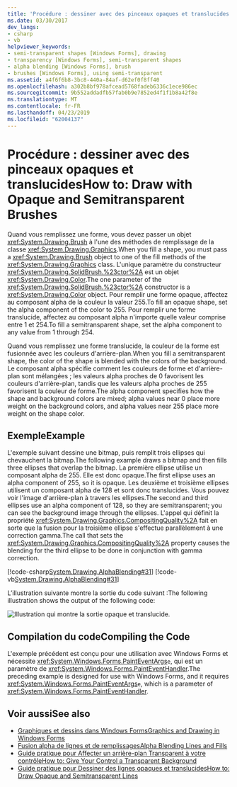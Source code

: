 ```yaml
---
title: 'Procédure : dessiner avec des pinceaux opaques et translucides'
ms.date: 03/30/2017
dev_langs:
- csharp
- vb
helpviewer_keywords:
- semi-transparent shapes [Windows Forms], drawing
- transparency [Windows Forms], semi-transparent shapes
- alpha blending [Windows Forms], brush
- brushes [Windows Forms], using semi-transparent
ms.assetid: a4f6f6b8-3bc8-440a-84af-d62ef0f8ff40
ms.openlocfilehash: a302b8bf978afcead5768fadeb6336c1ece986ec
ms.sourcegitcommit: 9b552addadfb57fab0b9e7852ed4f1f1b8a42f8e
ms.translationtype: MT
ms.contentlocale: fr-FR
ms.lasthandoff: 04/23/2019
ms.locfileid: "62004137"
---
```

# <a name="how-to-draw-with-opaque-and-semitransparent-brushes"></a><span data-ttu-id="70f34-102">Procédure : dessiner avec des pinceaux opaques et translucides</span><span class="sxs-lookup"><span data-stu-id="70f34-102">How to: Draw with Opaque and Semitransparent Brushes</span></span>
<span data-ttu-id="70f34-103">Quand vous remplissez une forme, vous devez passer un objet <xref:System.Drawing.Brush> à l'une des méthodes de remplissage de la classe <xref:System.Drawing.Graphics>.</span><span class="sxs-lookup"><span data-stu-id="70f34-103">When you fill a shape, you must pass a <xref:System.Drawing.Brush> object to one of the fill methods of the <xref:System.Drawing.Graphics> class.</span></span> <span data-ttu-id="70f34-104">L'unique paramètre du constructeur <xref:System.Drawing.SolidBrush.%23ctor%2A> est un objet <xref:System.Drawing.Color>.</span><span class="sxs-lookup"><span data-stu-id="70f34-104">The one parameter of the <xref:System.Drawing.SolidBrush.%23ctor%2A> constructor is a <xref:System.Drawing.Color> object.</span></span> <span data-ttu-id="70f34-105">Pour remplir une forme opaque, affectez au composant alpha de la couleur la valeur 255.</span><span class="sxs-lookup"><span data-stu-id="70f34-105">To fill an opaque shape, set the alpha component of the color to 255.</span></span> <span data-ttu-id="70f34-106">Pour remplir une forme translucide, affectez au composant alpha n'importe quelle valeur comprise entre 1 et 254.</span><span class="sxs-lookup"><span data-stu-id="70f34-106">To fill a semitransparent shape, set the alpha component to any value from 1 through 254.</span></span>  
  
 <span data-ttu-id="70f34-107">Quand vous remplissez une forme translucide, la couleur de la forme est fusionnée avec les couleurs d'arrière-plan.</span><span class="sxs-lookup"><span data-stu-id="70f34-107">When you fill a semitransparent shape, the color of the shape is blended with the colors of the background.</span></span> <span data-ttu-id="70f34-108">Le composant alpha spécifie comment les couleurs de forme et d'arrière-plan sont mélangées ; les valeurs alpha proches de 0 favorisent les couleurs d'arrière-plan, tandis que les valeurs alpha proches de 255 favorisent la couleur de forme.</span><span class="sxs-lookup"><span data-stu-id="70f34-108">The alpha component specifies how the shape and background colors are mixed; alpha values near 0 place more weight on the background colors, and alpha values near 255 place more weight on the shape color.</span></span>  
  
## <a name="example"></a><span data-ttu-id="70f34-109">Exemple</span><span class="sxs-lookup"><span data-stu-id="70f34-109">Example</span></span>  
 <span data-ttu-id="70f34-110">L'exemple suivant dessine une bitmap, puis remplit trois ellipses qui chevauchent la bitmap.</span><span class="sxs-lookup"><span data-stu-id="70f34-110">The following example draws a bitmap and then fills three ellipses that overlap the bitmap.</span></span> <span data-ttu-id="70f34-111">La première ellipse utilise un composant alpha de 255. Elle est donc opaque.</span><span class="sxs-lookup"><span data-stu-id="70f34-111">The first ellipse uses an alpha component of 255, so it is opaque.</span></span> <span data-ttu-id="70f34-112">Les deuxième et troisième ellipses utilisent un composant alpha de 128 et sont donc translucides. Vous pouvez voir l'image d'arrière-plan à travers les ellipses.</span><span class="sxs-lookup"><span data-stu-id="70f34-112">The second and third ellipses use an alpha component of 128, so they are semitransparent; you can see the background image through the ellipses.</span></span> <span data-ttu-id="70f34-113">L'appel qui définit la propriété <xref:System.Drawing.Graphics.CompositingQuality%2A> fait en sorte que la fusion pour la troisième ellipse s'effectue parallèlement à une correction gamma.</span><span class="sxs-lookup"><span data-stu-id="70f34-113">The call that sets the <xref:System.Drawing.Graphics.CompositingQuality%2A> property causes the blending for the third ellipse to be done in conjunction with gamma correction.</span></span>  

 [!code-csharp[System.Drawing.AlphaBlending#31](~/samples/snippets/csharp/VS_Snippets_Winforms/System.Drawing.AlphaBlending/CS/Class1.cs#31)]
 [!code-vb[System.Drawing.AlphaBlending#31](~/samples/snippets/visualbasic/VS_Snippets_Winforms/System.Drawing.AlphaBlending/VB/Class1.vb#31)]  

 <span data-ttu-id="70f34-114">L’illustration suivante montre la sortie du code suivant :</span><span class="sxs-lookup"><span data-stu-id="70f34-114">The following illustration shows the output of the following code:</span></span> 
  
 ![Illustration qui montre la sortie opaque et translucide.](./media/how-to-draw-with-opaque-and-semitransparent-brushes/compositingquality-ellipse-semitransparent.png)  
  
## <a name="compiling-the-code"></a><span data-ttu-id="70f34-116">Compilation du code</span><span class="sxs-lookup"><span data-stu-id="70f34-116">Compiling the Code</span></span>  
 <span data-ttu-id="70f34-117">L'exemple précédent est conçu pour une utilisation avec Windows Forms et nécessite <xref:System.Windows.Forms.PaintEventArgs>`e`, qui est un paramètre de <xref:System.Windows.Forms.PaintEventHandler>.</span><span class="sxs-lookup"><span data-stu-id="70f34-117">The preceding example is designed for use with Windows Forms, and it requires <xref:System.Windows.Forms.PaintEventArgs>`e`, which is a parameter of <xref:System.Windows.Forms.PaintEventHandler>.</span></span>  
  
## <a name="see-also"></a><span data-ttu-id="70f34-118">Voir aussi</span><span class="sxs-lookup"><span data-stu-id="70f34-118">See also</span></span>

- [<span data-ttu-id="70f34-119">Graphiques et dessins dans Windows Forms</span><span class="sxs-lookup"><span data-stu-id="70f34-119">Graphics and Drawing in Windows Forms</span></span>](graphics-and-drawing-in-windows-forms.md)
- [<span data-ttu-id="70f34-120">Fusion alpha de lignes et de remplissages</span><span class="sxs-lookup"><span data-stu-id="70f34-120">Alpha Blending Lines and Fills</span></span>](alpha-blending-lines-and-fills.md)
- [<span data-ttu-id="70f34-121">Guide pratique pour Affecter un arrière-plan Transparent à votre contrôle</span><span class="sxs-lookup"><span data-stu-id="70f34-121">How to: Give Your Control a Transparent Background</span></span>](../controls/how-to-give-your-control-a-transparent-background.md)
- [<span data-ttu-id="70f34-122">Guide pratique pour Dessiner des lignes opaques et translucides</span><span class="sxs-lookup"><span data-stu-id="70f34-122">How to: Draw Opaque and Semitransparent Lines</span></span>](how-to-draw-opaque-and-semitransparent-lines.md)
